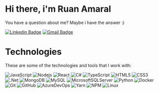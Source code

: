 
# Hi there, i'm Ruan Amaral
You have a question about me? Maybe i have the answer :)

[![Linkedin Badge](https://img.shields.io/badge/-Ruan%20Amaral-00875f?style=flat-square&labelColor=00875f&logo=Linkedin&logoColor=white&link=[https://www.linkedin.com/in/ruan-a-92457612a/)](https://www.linkedin.com/in/ruan-a-92457612a/) [![Gmail Badge](https://img.shields.io/badge/-ruan.amaral.lemos@gmail.com-00875f?style=flat-square&labelColor=00875f&logo=Gmail&logoColor=white&link=mailto:ruan.amaral.lemos@gmail.com)](mailto:ruan.amaral.lemos@gmail.com)


# Technologies
These are some of the technologies and tools that I work with:

![JavaScript](https://img.shields.io/badge/-JavaScript-F7DF1E?style=flat-square&logo=javascript&logoColor=black) ![Nodejs](https://img.shields.io/badge/-Nodejs-339933?style=flat-square&logo=Node.js&logoColor=white) ![React](https://img.shields.io/badge/-React-1F232a?style=flat-square&logo=react) ![C#](https://img.shields.io/badge/c%23-%23239120.svg?style=flat-square&logo=c-sharp&logoColor=white) ![TypeScript](https://img.shields.io/badge/-TypeScript-3178C6?style=flat-square&logo=typescript&logoColor=white) ![HTML5](https://img.shields.io/badge/-HTML5-E34F26?style=flat-square&logo=html5&logoColor=white) ![CSS3](https://img.shields.io/badge/-CSS3-1572B6?style=flat-square&logo=css3)  ![.Net](https://img.shields.io/badge/.NET-5C2D91?style=flat-square&logo=.net&logoColor=white) ![MongoDB](https://img.shields.io/badge/-MongoDB-47A248?style=flat-square&logo=mongodb&logoColor=white) ![MySQL](https://img.shields.io/badge/-MySQL-4479A1?style=flat-square&logo=mysql&logoColor=white) ![MicrosoftSQLServer](https://img.shields.io/badge/Microsoft%20SQL%20Server-CC2927?style=flat-square&logo=microsoft%20sql%20server&logoColor=white) ![Python](https://img.shields.io/badge/python-3670A0?style=flat-square&logo=python&logoColor=ffdd54) ![Docker](https://img.shields.io/badge/-Docker-2496ED?style=flat-square&logo=docker&logoColor=white) ![Git](https://img.shields.io/badge/-Git-black?style=flat-square&logo=git) ![GitHub](https://img.shields.io/badge/-GitHub-181717?style=flat-square&logo=github) ![AzureDevOps](https://img.shields.io/badge/-Azure%20DevOps-0078D7?style=flat-square&logo=azure-devops) ![Yarn](https://img.shields.io/badge/-Yarn-2C8EBB?style=flat-square&logo=yarn&logoColor=white) ![NPM](https://img.shields.io/badge/-NPM-CB3837?style=flat-square&logo=NPM&logoColor=white) ![Linux](https://img.shields.io/badge/-Linux-FCC624?style=flat-square&logo=linux&logoColor=black)



